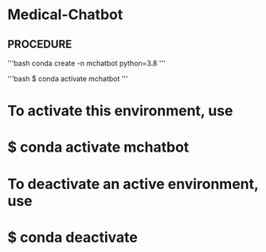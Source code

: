 # Medical-Chatbot

## PROCEDURE
'''bash
conda create -n mchatbot python=3.8
'''

'''bash
$ conda activate mchatbot
'''
# To activate this environment, use
#
#     $ conda activate mchatbot
#
# To deactivate an active environment, use
#
#     $ conda deactivate